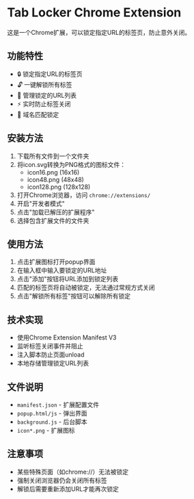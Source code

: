 # Tab Locker Chrome Extension

这是一个Chrome扩展，可以锁定指定URL的标签页，防止意外关闭。

## 功能特性

- 🔒 锁定指定URL的标签页
- 🔓 一键解锁所有标签
- 📝 管理锁定的URL列表
- ⚡ 实时防止标签关闭
- 🎯 域名匹配锁定

## 安装方法

1. 下载所有文件到一个文件夹
2. 将icon.svg转换为PNG格式的图标文件：
   - icon16.png (16x16)
   - icon48.png (48x48)  
   - icon128.png (128x128)
3. 打开Chrome浏览器，访问 `chrome://extensions/`
4. 开启"开发者模式"
5. 点击"加载已解压的扩展程序"
6. 选择包含扩展文件的文件夹

## 使用方法

1. 点击扩展图标打开popup界面
2. 在输入框中输入要锁定的URL地址
3. 点击"添加"按钮将URL添加到锁定列表
4. 匹配的标签页将自动被锁定，无法通过常规方式关闭
5. 点击"解锁所有标签"按钮可以解除所有锁定

## 技术实现

- 使用Chrome Extension Manifest V3
- 监听标签关闭事件并阻止
- 注入脚本防止页面unload
- 本地存储管理锁定URL列表

## 文件说明

- `manifest.json` - 扩展配置文件
- `popup.html/js` - 弹出界面
- `background.js` - 后台脚本
- `icon*.png` - 扩展图标

## 注意事项

- 某些特殊页面（如chrome://）无法被锁定
- 强制关闭浏览器仍会关闭所有标签
- 解锁后需要重新添加URL才能再次锁定